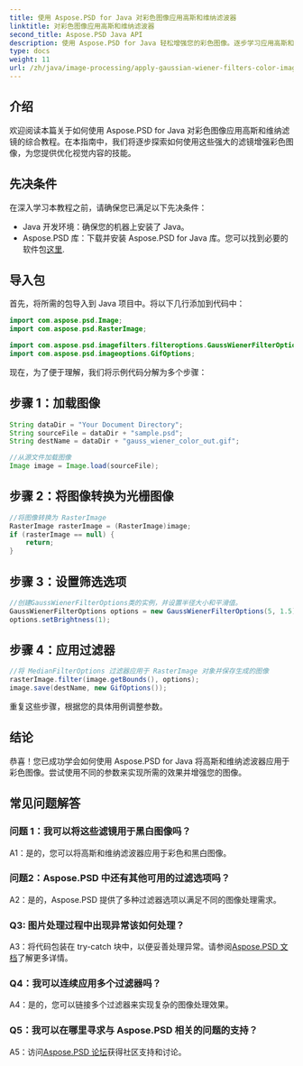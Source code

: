 ```yaml
---
title: 使用 Aspose.PSD for Java 对彩色图像应用高斯和维纳滤波器
linktitle: 对彩色图像应用高斯和维纳滤波器
second_title: Aspose.PSD Java API
description: 使用 Aspose.PSD for Java 轻松增强您的彩色图像。逐步学习应用高斯和维纳滤波器以获得令人惊叹的视觉效果。
type: docs
weight: 11
url: /zh/java/image-processing/apply-gaussian-wiener-filters-color-image/
---
```

## 介绍

欢迎阅读本篇关于如何使用 Aspose.PSD for Java 对彩色图像应用高斯和维纳滤镜的综合教程。在本指南中，我们将逐步探索如何使用这些强大的滤镜增强彩色图像，为您提供优化视觉内容的技能。

## 先决条件

在深入学习本教程之前，请确保您已满足以下先决条件：

- Java 开发环境：确保您的机器上安装了 Java。
-  Aspose.PSD 库：下载并安装 Aspose.PSD for Java 库。您可以找到必要的软件包[这里](https://releases.aspose.com/psd/java/).

## 导入包

首先，将所需的包导入到 Java 项目中。将以下几行添加到代码中：

```java
import com.aspose.psd.Image;
import com.aspose.psd.RasterImage;

import com.aspose.psd.imagefilters.filteroptions.GaussWienerFilterOptions;
import com.aspose.psd.imageoptions.GifOptions;
```

现在，为了便于理解，我们将示例代码分解为多个步骤：

## 步骤 1：加载图像

```java
String dataDir = "Your Document Directory";
String sourceFile = dataDir + "sample.psd";
String destName = dataDir + "gauss_wiener_color_out.gif";

//从源文件加载图像
Image image = Image.load(sourceFile);
```

## 步骤 2：将图像转换为光栅图像

```java
//将图像转换为 RasterImage
RasterImage rasterImage = (RasterImage)image;
if (rasterImage == null) {
    return;
}
```

## 步骤 3：设置筛选选项

```java
//创建GaussWienerFilterOptions类的实例，并设置半径大小和平滑值。
GaussWienerFilterOptions options = new GaussWienerFilterOptions(5, 1.5);
options.setBrightness(1);
```

## 步骤 4：应用过滤器

```java
//将 MedianFilterOptions 过滤器应用于 RasterImage 对象并保存生成的图像
rasterImage.filter(image.getBounds(), options);
image.save(destName, new GifOptions());
```

重复这些步骤，根据您的具体用例调整参数。

## 结论

恭喜！您已成功学会如何使用 Aspose.PSD for Java 将高斯和维纳滤波器应用于彩色图像。尝试使用不同的参数来实现所需的效果并增强您的图像。

## 常见问题解答

### 问题 1：我可以将这些滤镜用于黑白图像吗？

A1：是的，您可以将高斯和维纳滤波器应用于彩色和黑白图像。

### 问题2：Aspose.PSD 中还有其他可用的过滤选项吗？

A2：是的，Aspose.PSD 提供了多种过滤器选项以满足不同的图像处理需求。

### Q3: 图片处理过程中出现异常该如何处理？

 A3：将代码包装在 try-catch 块中，以便妥善处理异常。请参阅[Aspose.PSD 文档](https://reference.aspose.com/psd/java/)了解更多详情。

### Q4：我可以连续应用多个过滤器吗？

A4：是的，您可以链接多个过滤器来实现复杂的图像处理效果。

### Q5：我可以在哪里寻求与 Aspose.PSD 相关的问题的支持？

 A5：访问[Aspose.PSD 论坛](https://forum.aspose.com/c/psd/34)获得社区支持和讨论。